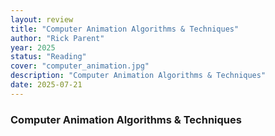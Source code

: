 ```yaml
---
layout: review
title: "Computer Animation Algorithms & Techniques"
author: "Rick Parent"
year: 2025
status: "Reading"
cover: "computer_animation.jpg"
description: "Computer Animation Algorithms & Techniques"
date: 2025-07-21
---
```


### Computer Animation Algorithms & Techniques